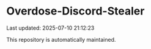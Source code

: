 # Overdose-Discord-Stealer

Last updated: 2025-07-10 21:12:23

This repository is automatically maintained.

